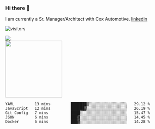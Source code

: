 ### Hi there 👋

I am currently a Sr. Manager/Architect with Cox Automotive. 
[linkedin](https://www.linkedin.com/in/jefflindholm)

<!--
**jefflindholm/jefflindholm** is a ✨ _special_ ✨ repository because its `README.md` (this file) appears on your GitHub profile.

Here are some ideas to get you started:

- 🔭 I’m currently working on ...
- 🌱 I’m currently learning ...
- 👯 I’m looking to collaborate on ...
- 🤔 I’m looking for help with ...
- 💬 Ask me about ...
- 📫 How to reach me: ...
- 😄 Pronouns: ...
- ⚡ Fun fact: ...
-->
![visitors](https://visitor-badge.glitch.me/badge?page_id=page.id)

<img align="center" src="https://github-readme-stats.vercel.app/api/top-langs/?username=jefflindholm&hide=java,html&title_color=ffffff&text_color=c9cacc&icon_color=2bbc8a&bg_color=1d1f21" />
<br/>
<img height="180em" src="https://github-readme-stats.vercel.app/api?username=jefflindholm&show_icons=true&hide_border=true&&count_private=true&include_all_commits=true" />

<!--START_SECTION:waka-->
```text
YAML         13 mins         ███████▒░░░░░░░░░░░░░░░░░   29.12 % 
JavaScript   12 mins         ██████▓░░░░░░░░░░░░░░░░░░   26.19 % 
Git Config   7 mins          ████░░░░░░░░░░░░░░░░░░░░░   15.47 % 
JSON         6 mins          ███▓░░░░░░░░░░░░░░░░░░░░░   14.45 % 
Docker       6 mins          ███▓░░░░░░░░░░░░░░░░░░░░░   14.28 % 
```
<!--END_SECTION:waka-->

